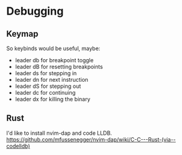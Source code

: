 # Debugging

## Keymap

So keybinds would be useful, maybe:
- leader db for breakpoint toggle
- leader dB for resetting breakpoints
- leader ds for stepping in
- leader dn for next instruction
- leader dS for stepping out
- leader dc for continuing
- leader dx for killing the binary

## Rust

I'd like to install nvim-dap and code LLDB.
https://github.com/mfussenegger/nvim-dap/wiki/C-C---Rust-(via--codelldb)

